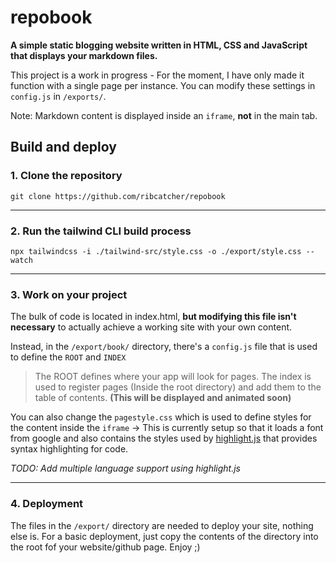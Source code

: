 # repobook

**A simple static blogging website written in HTML, CSS and JavaScript that displays your markdown files.**

This project is a work in progress - For the moment, I have only made it function with a single page per instance. You can modify these settings in `config.js` in `/exports/`.

Note: Markdown content is displayed inside an `iframe`, **not** in the main tab.

## Build and deploy

### 1. Clone the repository

```git clone https://github.com/ribcatcher/repobook```

***

### 2. Run the tailwind CLI build process

```npx tailwindcss -i ./tailwind-src/style.css -o ./export/style.css --watch```

***

### 3. Work on your project

The bulk of code is located in index.html, **but modifying this file isn't necessary** to actually achieve a working site with your own content.

Instead, in the `/export/book/` directory, there's a `config.js` file that is used to define the `ROOT` and `INDEX`

> The ROOT defines where your app will look for pages.
> The index is used to register pages (Inside the root directory) and add them to the table of contents. **(This will be displayed and animated soon)**

You can also change the `pagestyle.css` which is used to define styles for the content inside the `iframe` -> This is currently setup so that it loads a font from google and also contains the styles used by [highlight.js](https://highlightjs.org/) that provides syntax highlighting for code.

*TODO: Add multiple language support using highlight.js*

***

### 4. Deployment

The files in the `/export/` directory are needed to deploy your site, nothing else is. For a basic deployment, just copy the contents of the directory into the root fof your website/github page. Enjoy ;)